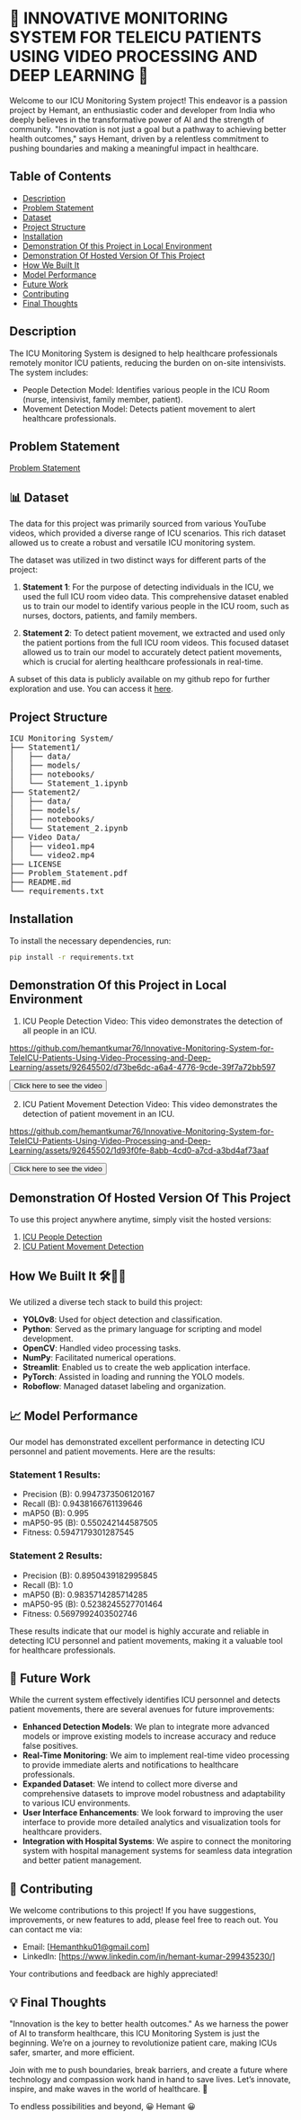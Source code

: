 # 🚀 INNOVATIVE MONITORING SYSTEM FOR TELEICU PATIENTS USING VIDEO PROCESSING AND DEEP LEARNING 🚀
Welcome to our ICU Monitoring System project! This endeavor is a passion project by Hemant, an enthusiastic coder and developer from India who deeply believes in the transformative power of AI and the strength of community. "Innovation is not just a goal but a pathway to achieving better health outcomes," says Hemant, driven by a relentless commitment to pushing boundaries and making a meaningful impact in healthcare.


## Table of Contents
- [Description](#description)
- [Problem Statement](#problem-statement)
- [Dataset](#-dataset)
- [Project Structure](#project-structure)
- [Installation](#installation)
- [Demonstration Of this Project in Local Environment](#demonstration-of-this-project-in-local-environment)
- [Demonstration Of Hosted Version Of This Project](#demonstration-of-hosted-version-of-this-project)
- [How We Built It](#how-we-built-it-)
- [Model Performance](#model-performance)
- [Future Work](#-future-work)
- [Contributing](#-contributing)
- [Final Thoughts](#-final-thoughts)

## Description
The ICU Monitoring System is designed to help healthcare professionals remotely monitor ICU patients, reducing the burden on on-site intensivists. The system includes:

- People Detection Model: Identifies various people in the ICU Room (nurse, intensivist, family member, patient).
- Movement Detection Model: Detects patient movement to alert healthcare professionals.

## Problem Statement
[Problem Statement](https://drive.google.com/file/d/1bAXo79ZjKUm8G_QeEyA7Y1AIZg7IWMNJ/view?usp=sharing)

## 📊 Dataset

The data for this project was primarily sourced from various YouTube videos, which provided a diverse range of ICU scenarios. This rich dataset allowed us to create a robust and versatile ICU monitoring system.

The dataset was utilized in two distinct ways for different parts of the project:

1. **Statement 1**: For the purpose of detecting individuals in the ICU, we used the full ICU room video data. This comprehensive dataset enabled us to train our model to identify various people in the ICU room, such as nurses, doctors, patients, and family members.

2. **Statement 2**: To detect patient movement, we extracted and used only the patient portions from the full ICU room videos. This focused dataset allowed us to train our model to accurately detect patient movements, which is crucial for alerting healthcare professionals in real-time.

A subset of this data is publicly available on my github repo for further exploration and use. You can access it [here](https://github.com/hemantkumar76/Innovative-Monitoring-System-for-TeleICU-Patients-Using-Video-Processing-and-Deep-Learning/tree/main/Video%20Data).

## Project Structure
<pre>
ICU Monitoring System/
├── Statement1/
│   ├── data/
│   ├── models/
│   ├── notebooks/
│   └── Statement_1.ipynb
├── Statement2/
│   ├── data/
│   ├── models/
│   ├── notebooks/
│   └── Statement_2.ipynb
├── Video Data/
│   ├── video1.mp4
│   └── video2.mp4
├── LICENSE
├── Problem_Statement.pdf
├── README.md
└── requirements.txt
</pre>

## Installation
To install the necessary dependencies, run:
```bash
pip install -r requirements.txt
```

## Demonstration Of this Project in Local Environment

1. ICU People Detection Video: This video demonstrates the detection of all people in an ICU.



https://github.com/hemantkumar76/Innovative-Monitoring-System-for-TeleICU-Patients-Using-Video-Processing-and-Deep-Learning/assets/92645502/d73be6dc-a6a4-4776-9cde-39f7a72bb597

  <a href="https://drive.google.com/file/d/1CIduEMnZ01wngDvDEe3wknJYrqQ5W8uK/view?usp=sharing" target="_blank"><button>Click here to see the video</button></a>



2. ICU Patient Movement Detection Video: This video demonstrates the detection of patient movement in an ICU.


https://github.com/hemantkumar76/Innovative-Monitoring-System-for-TeleICU-Patients-Using-Video-Processing-and-Deep-Learning/assets/92645502/1d93f0fe-8abb-4cd0-a7cd-a3bd4af73aaf

  <a href="https://drive.google.com/file/d/1dwDaJbd0n2cQ06ICH4iH3dxLvK89K0ad/view?usp=sharing" target="_blank"><button>Click here to see the video</button></a>


## Demonstration Of Hosted Version Of This Project

To use this project anywhere anytime, simply visit the hosted versions:

1. [ICU People Detection](https://hemanticupatientmonitor.streamlit.app/)
2. [ICU Patient Movement Detection](https://hemanticupatientmonitor.streamlit.app/)


## How We Built It 🛠️👷‍♂️

We utilized a diverse tech stack to build this project:

- **YOLOv8**: Used for object detection and classification.
- **Python**: Served as the primary language for scripting and model development.
- **OpenCV**: Handled video processing tasks.
- **NumPy**: Facilitated numerical operations.
- **Streamlit**: Enabled us to create the web application interface.
- **PyTorch**: Assisted in loading and running the YOLO models.
- **Roboflow**: Managed dataset labeling and organization.

## 📈 Model Performance

Our model has demonstrated excellent performance in detecting ICU personnel and patient movements. Here are the results:

### Statement 1 Results:

- Precision (B): 0.9947373506120167
- Recall (B): 0.9438166761139646
- mAP50 (B): 0.995
- mAP50-95 (B): 0.550242144587505
- Fitness: 0.5947179301287545

### Statement 2 Results:

- Precision (B): 0.8950439182995845
- Recall (B): 1.0
- mAP50 (B): 0.9835714285714285
- mAP50-95 (B): 0.5238245527701464
- Fitness: 0.5697992403502746

These results indicate that our model is highly accurate and reliable in detecting ICU personnel and patient movements, making it a valuable tool for healthcare professionals.

## 🚀 Future Work

While the current system effectively identifies ICU personnel and detects patient movements, there are several avenues for future improvements:

- **Enhanced Detection Models**: We plan to integrate more advanced models or improve existing models to increase accuracy and reduce false positives.
- **Real-Time Monitoring**: We aim to implement real-time video processing to provide immediate alerts and notifications to healthcare professionals.
- **Expanded Dataset**: We intend to collect more diverse and comprehensive datasets to improve model robustness and adaptability to various ICU environments.
- **User Interface Enhancements**: We look forward to improving the user interface to provide more detailed analytics and visualization tools for healthcare providers.
- **Integration with Hospital Systems**: We aspire to connect the monitoring system with hospital management systems for seamless data integration and better patient management.

## 🤝 Contributing

We welcome contributions to this project! If you have suggestions, improvements, or new features to add, please feel free to reach out. You can contact me via:

- Email: [Hemanthku01@gmail.com]
- LinkedIn: [https://www.linkedin.com/in/hemant-kumar-299435230/]

Your contributions and feedback are highly appreciated!

## 💡 Final Thoughts

"Innovation is the key to better health outcomes." As we harness the power of AI to transform healthcare, this ICU Monitoring System is just the beginning. We’re on a journey to revolutionize patient care, making ICUs safer, smarter, and more efficient.

Join with me to push boundaries, break barriers, and create a future where technology and compassion work hand in hand to save lives. Let’s innovate, inspire, and make waves in the world of healthcare. 🚀

To endless possibilities and beyond,
😀 Hemant 😀


